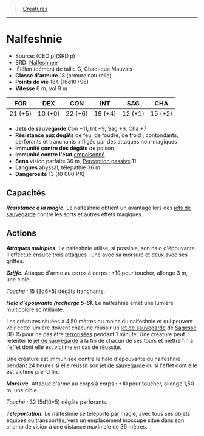 ﻿---
!MonsterItem
Family: MonsterHD
Type: Fiélon (démon)
Size: G
Alignment: Chaotique Mauvais
ArmorClass: 18 (armure naturelle)
HitPoints: 184 (16d10+96)
Speed: 6 m, vol 9 m
Strength: 21 (+5)
Dexterity: 10 (+0)
Constitution: 22 (+6)
Intelligence: 19 (+4)
Wisdom: 12 (+1)
Charisma: 15 (+2)
SavingThrows: Con +11, Int +9, Sag +6, Cha +7
DamageImmunities: de poison
ConditionImmunities: '[empoisonné](hd_conditions_empoisonne.md)'
DamageResistances: de feu, de foudre, de froid ; contondants, perforants et tranchants infligés par des attaques non-magiques
Senses: vision parfaite 36 m, [Perception passive](hd_abilities_dexterity_perception_passive.md) 11
Languages: abyssal, télépathie 36 m
Challenge: 13 (10 000 PX)
Id: monsters_hd.md#nalfeshnie
ParentLink: monsters_hd.md#créatures
Name: Nalfeshnie
ParentName: Créatures
NameLevel: 1
AltName: '[Nalfeshnee](srd_monsters_nalfeshnee.md)'
Source: (CEO p)(SRD p)
Attributes: {}
---
> [Créatures](hd_monsters.md)

---

# Nalfeshnie

- Source: (CEO p)(SRD p)
- SRD: [Nalfeshnee](srd_monsters_nalfeshnee.md)
-  Fiélon (démon) de taille G, Chaotique Mauvais
- **Classe d'armure** 18 (armure naturelle)
- **Points de vie** 184 (16d10+96)
- **Vitesse** 6 m, vol 9 m

|FOR|DEX|CON|INT|SAG|CHA|
|---|---|---|---|---|---|
|21 (+5)|10 (+0)|22 (+6)|19 (+4)|12 (+1)|15 (+2)|

- **Jets de sauvegarde** Con +11, Int +9, Sag +6, Cha +7
- **Résistance aux dégâts** de feu, de foudre, de froid ; contondants, perforants et tranchants infligés par des attaques non-magiques
- **Immunité contre des dégâts** de poison
- **Immunité contre l'état** [empoisonné](hd_conditions_empoisonne.md)
- **Sens** vision parfaite 36 m, [Perception passive](hd_abilities_dexterity_perception_passive.md) 11
- **Langues** abyssal, télépathie 36 m
- **Dangerosité** 13 (10 000 PX)

## Capacités

**_Résistance à la magie._** Le nalfeshnie obtient un avantage lors des [jets de sauvegarde](hd_abilities_jets_de_sauvegarde.md) contre les sorts et autres effets magiques.

## Actions

**_Attaques multiples._** Le nalfeshnie utilise, si possible, son halo d'épouvante. Il effectue ensuite trois attaques : une avec sa morsure et deux avec ses griffes.

**_Griffe._** Attaque d'arme au corps à corps : +10 pour toucher, allonge 3 m, une cible.

_Touché :_ 15 (3d6+5) dégâts tranchants.

**_Halo d'épouvante (recharge 5-6)._** Le nalfeshnie émet une lumière multicolore scintillante.

Les créatures situées à 4,50 mètres ou moins du nalfeshnie et qui peuvent voir cette lumière doivent chacune réussir un [jet de sauvegarde](hd_abilities_jets_de_sauvegarde.md) de [Sagesse](hd_abilities_wisdom.md) DD 15 pour ne pas être [terrorisées](hd_conditions_terrorise.md) pendant 1 minute. Une créature peut retenter le [jet de sauvegarde](hd_abilities_jets_de_sauvegarde.md) à la fin de chacun de ses tours et mettre fin à l'effet dont elle est victime en cas de réussite.

Une créature est immunisée contre le halo d'épouvante du nalfeshnie pendant 24 heures si elle réussit son [jet de sauvegarde](hd_abilities_jets_de_sauvegarde.md) ou si l'effet dont elle est victime prend fin.

**_Morsure._** Attaque d'arme au corps à corps : +10 pour toucher, allonge 1,50 m, une cible.

_Touché :_ 32 (5d10+5) dégâts perforants.

**_Téléportation._** Le nalfeshnie se téléporte par magie, avec tous ses objets équipés ou transportés, vers un emplacement inoccupé situé dans son champ de vision à une distance maximale de 36 mètres.

